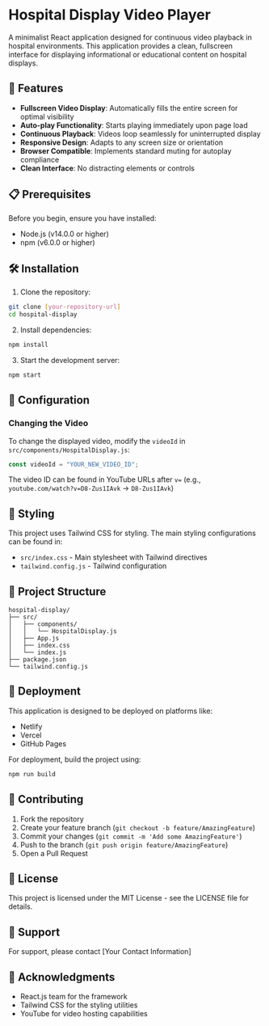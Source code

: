 # Hospital Display Video Player

A minimalist React application designed for continuous video playback in hospital environments. This application provides a clean, fullscreen interface for displaying informational or educational content on hospital displays.

## 🚀 Features

- **Fullscreen Video Display**: Automatically fills the entire screen for optimal visibility
- **Auto-play Functionality**: Starts playing immediately upon page load
- **Continuous Playback**: Videos loop seamlessly for uninterrupted display
- **Responsive Design**: Adapts to any screen size or orientation
- **Browser Compatible**: Implements standard muting for autoplay compliance
- **Clean Interface**: No distracting elements or controls

## 📋 Prerequisites

Before you begin, ensure you have installed:
- Node.js (v14.0.0 or higher)
- npm (v6.0.0 or higher)

## 🛠️ Installation

1. Clone the repository:
```bash
git clone [your-repository-url]
cd hospital-display
```

2. Install dependencies:
```bash
npm install
```

3. Start the development server:
```bash
npm start
```

## 🔧 Configuration

### Changing the Video

To change the displayed video, modify the `videoId` in `src/components/HospitalDisplay.js`:

```javascript
const videoId = "YOUR_NEW_VIDEO_ID";
```

The video ID can be found in YouTube URLs after `v=` (e.g., `youtube.com/watch?v=D8-Zus1IAvk` → `D8-Zus1IAvk`)

## 🎨 Styling

This project uses Tailwind CSS for styling. The main styling configurations can be found in:
- `src/index.css` - Main stylesheet with Tailwind directives
- `tailwind.config.js` - Tailwind configuration

## 📁 Project Structure

```
hospital-display/
├── src/
│   ├── components/
│   │   └── HospitalDisplay.js
│   ├── App.js
│   ├── index.css
│   └── index.js
├── package.json
└── tailwind.config.js
```

## 🚀 Deployment

This application is designed to be deployed on platforms like:
- Netlify
- Vercel
- GitHub Pages

For deployment, build the project using:
```bash
npm run build
```

## 🤝 Contributing

1. Fork the repository
2. Create your feature branch (`git checkout -b feature/AmazingFeature`)
3. Commit your changes (`git commit -m 'Add some AmazingFeature'`)
4. Push to the branch (`git push origin feature/AmazingFeature`)
5. Open a Pull Request

## 📝 License

This project is licensed under the MIT License - see the LICENSE file for details.

## 🛟 Support

For support, please contact [Your Contact Information]

## 🙏 Acknowledgments

- React.js team for the framework
- Tailwind CSS for the styling utilities
- YouTube for video hosting capabilities

